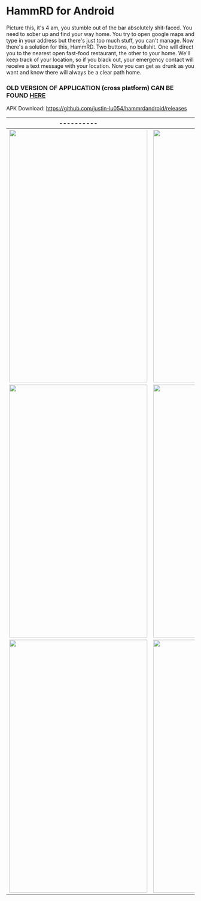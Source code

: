# HammRD for Android

Picture this, it's 4 am, you stumble out of the bar absolutely shit-faced. You need to sober up and find your way home. You try to open google maps and type in your address but there's just too much stuff, you can't manage. Now there's a solution for this, HammRD. Two buttons, no bullshit. One will direct you to the nearest open fast-food restaurant, the other to your home. We'll keep track of your location, so if you black out, your emergency contact will receive a text message with your location. Now you can get as drunk as you want and know there will always  be a clear path home.

### OLD VERSION OF APPLICATION (cross platform) CAN BE FOUND [HERE](https://github.com/justin-lu054/hammrd) ###

APK Download: https://github.com/justin-lu054/hammrdandroid/releases

|----------|----------|
|----------|----------|
|<img src="https://i.imgur.com/ohQFnst.png" width="369" height="674"/>|<img src="https://i.imgur.com/g5CKxeg.png" width="369" height="674"/>|
|<img src="https://i.imgur.com/bbnB3Qe.png" width="369" height="674"/>|<img src="https://i.imgur.com/r9HAN9U.jpg" width="369" height="674"/>|
|<img src="https://i.imgur.com/ohQFnst.png" width="369" height="674"/>|<img src="https://i.imgur.com/g5CKxeg.png" width="369" height="674"/>|








